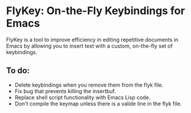# FlyKey: On-the-Fly Keybindings for Emacs

FlyKey is a tool to improve efficiency in editing repetitive documents
in Emacs by allowing you to insert text with a custom, on-the-fly set
of keybindings.

## To do:
* Delete keybindings when you remove them from the flyk file.
* Fix bug that prevents killing the insertbuf.
* Replace shell script functionality with Emacs Lisp code.
* Don't compile the keymap unless there is a valide line in the flyk file.